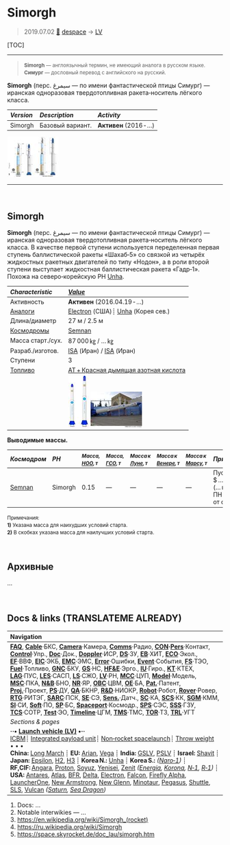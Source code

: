 # Simorgh
> 2019.07.02 [🚀](../index/index.md) [despace](index.md) → [LV](lv.md)

[TOC]

---

> <small>**Simorgh** — англоязычный термин, не имеющий аналога в русском языке. **Симург** — дословный перевод с английского на русский.</small>

**Simorgh** (перс. سیمرغ‎ — по имени фантастической птицы Симург) — иранская одноразовая твердотопливная ракета‑носитель лёгкого класса.

|*Version*|*Description*|*Activity*|
|:--|:--|:--|
|Simorgh|Базовый вариант.|**Активен** (2016 ‑ …)|

[![](f/lv/simorgh/simorgh_design_725_thumb.jpg)](f/lv/simorgh/simorgh_design_725.jpg)


---

<p style="page-break-after:always"> </p>

## Simorgh
**Simorgh** (перс. سیمرغ‎ — по имени фантастической птицы Симург) — иранская одноразовая твердотопливная ракета‑носитель лёгкого класса. В качестве первой ступени используется переделенная первая ступень баллистической ракеты «Шахаб‑5» со связкой из четырёх жидкостных ракетных двигателей по типу «Нодон», а в роли второй ступени выступает жидкостная баллистическая ракета «Гадр‑1». Похожа на северо‑корейскую РН [Unha](unha.md).

|*Characteristic*|*[Value](si.md)*|
|:--|:--|
|Активность|**Активен** (2016.04.19 ‑ …)|
|[Аналоги](analogue.md)|[Electron](electron.md) (США)┊ [Unha](unha.md) (Корея сев.)|
|Длина/диаметр|27 м / 2.5 м|
|[Космодромы](spaceport.md)|[Semnan](semnan.md)|
|Масса старт./сух.|87 000 ㎏ / … ㎏|
|Разраб./изготов.|[ISA](zz_isa.md) (Иран) / [ISA](zz_isa.md) (Иран)|
|Ступени|3|
|[Топливо](fuel.md)|[АТ + Красная дымящая азотная кислота](at_plus.md)|
| |[![](f/lv/simorgh/simorgh_01_thumb.jpg)](f/lv/simorgh/simorgh_01.png) [![](f/lv/simorgh/simorgh_02_thumb.jpg)](f/lv/simorgh/simorgh_02.jpg)|

**Выводимые массы.**

|*Космодром*|*РН*|<small>*Масса,<br> [НОО](nnb.md), т*</small>|<small>*Масса,<br> [ГСО](nnb.md), т*</small>|<small>*Масса к<br> [Луне](moon.md), т*</small>|<small>*Масса к<br> [Венере](venus.md), т*</small>|<small>*Масса к<br> [Марсу](mars.md), т*</small>|*Примечания*|
|:--|:--|:--|:--|:--|:--|:--|:--|
|[Semnan](semnan.md)|Simorgh|0.15|—|—|—|—|Пуск — $ … млн (… г);<br> ПН 0.17 % от ст.массы|

<small>Примечания:<br> **1)** Указана масса для наихудших условий старта.<br> **2)** В скобках указана масса для наилучших условий старта.</small>



<p style="page-break-after:always"> </p>

## Архивные

…



<p style="page-break-after:always"> </p>

## Docs & links (TRANSLATEME ALREADY)
|Navigation|
|:--|
|**[FAQ](faq.md)**, **[Cable](cable.md)**·БКС, **[Camera](cam.md)**·Камера, **[Comms](comms.md)**·Радио, **[CON](contact.md)·[Pers](person.md)**·Контакт, **[Control](control.md)**·Упр., **[Doc](doc.md)**·Док., **[Doppler](doppler.md)**·ИСР, **[DS](ds.md)**·ЗУ, **[EB](eb.md)**·ХИТ, **[ECO](ecology.md)**·Экол., **[EF](ef.md)**·ВВФ, **[ElC](elc.md)**·ЭКБ, **[EMC](emc.md)**·ЭМС, **[Error](error.md)**·Ошибки, **[Event](event.md)**·События, **[FS](fs.md)**·ТЭО, **[Fuel](fuel.md)**·Топливо, **[GNC](gnc.md)**·БКУ, **[GS](scs.md)**·НС, **[HF&E](hfe.md)**·Эрго., **[IU](iu.md)**·Гиро., **[KT](kt.md)**·КТЕХ, **[LAG](lag.md)**·ПУC, **[LES](les.md)**·САСП, **[LS](ls.md)**·СЖО, **[LV](lv.md)**·РН, **[MCC](mcc.md)**·ЦУП, **[Model](model.md)**·Модель, **[MSC](sc.md)**·ПКА, **[N&B](nnb.md)**·БНО, **[NR](nr.md)**·ЯР, **[OBC](obc.md)**·ЦВМ, **[OE](oe.md)**·БА, **[Pat.](патент.md)**·Патент, **[Proj.](project.md)**·Проект, **[PS](ps.md)**·ДУ, **[QA](qa.md)**·БКНР, **[R&D](rnd.md)**·НИОКР, **[Robot](robotics.md)**·Робот, **[Rover](rover.md)**·Ровер, **[RTG](rtg.md)**·РИТЭГ, **[SARC](sarc.md)**·ПСК, **[SE](se.md)**·СЭ, **[Sens.](sensor.md)**·Датч., **[SC](sc.md)**·КА, **[SCS](scs.md)**·КК, **[SGM](sgm.md)**·КММ, **[SI](si.md)**·СИ, **[Soft](soft.md)**·ПО, **[SP](sp.md)**·БС, **[Spaceport](spaceport.md)**·Космодр., **[SPS](sps.md)**·СЭС, **[SSS](sss.md)**·ГЗУ, **[TCS](tcs.md)**·СОТР, **[Test](test.md)**·ЭО, **[Timeline](timeline.md)**·ЦГМ, **[TMS](tms.md)**·ТМС, **[TOR](tor.md)**·ТЗ, **[TRL](trl.md)**·УГТ|
|*Sections & pages*|
|**··• [Launch vehicle (LV)](lv.md) •··**<br> [ICBM](icbm.md)┊ [Integrated payload unit](lv.md)┊ [Non‑rocket spacelaunch](nrs.md)┊ [Throw weight](throw_weight.md)<br>• • •<br> **China:** [Long March](long_march.md) ┊ **EU:** [Arian](arian.md), [Vega](vega.md) ┊ **India:** [GSLV](gslv.md), [PSLV](pslv.md) ┊ **Israel:** [Shavit](shavit.md) ┊ **Japan:** [Epsilon](epsilon.md), [H2](h2.md), [H3](h3.md) ┊ **Korea N.:** [Unha](unha.md) ┊ **Korea S.:** *([Naro‑1](naro_1.md))* ┊ **RF,CIF:** [Angara](angara.md), [Proton](proton.md), [Soyuz](soyuz.md), [Yenisei](yenisei.md), [Zenit](zenit.md) *([Energia](energia.md), [Korona](korona.md), [N‑1](n_1.md), [R‑1](r_7.md))* ┊ **USA:** [Antares](antares.md), [Atlas](atlas.md), [BFR](bfr.md), [Delta](delta.md), [Electron](electron.md), [Falcon](falcon.md), [Firefly Alpha](firefly_alpha.md), [LauncherOne](launcherone.md), [New Armstrong](new_armstrong.md), [New Glenn](new_glenn.md), [Minotaur](minotaur.md), [Pegasus](pegasus.md), [Shuttle](shuttle.md), [SLS](sls.md), [Vulcan](vulcan.md) *([Saturn](saturn_lv.md), [Sea Dragon](sea_dragon.md))*|

   1. Docs: …
   1. Notable interwikies — …
   1. <https://en.wikipedia.org/wiki/Simorgh_(rocket)>
   1. <https://ru.wikipedia.org/wiki/Simorgh>
   1. <https://space.skyrocket.de/doc_lau/simorgh.htm>
